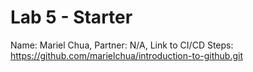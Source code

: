 # Lab 5 - Starter
Name: Mariel Chua,
Partner: N/A,
Link to CI/CD Steps: https://github.com/marielchua/introduction-to-github.git
